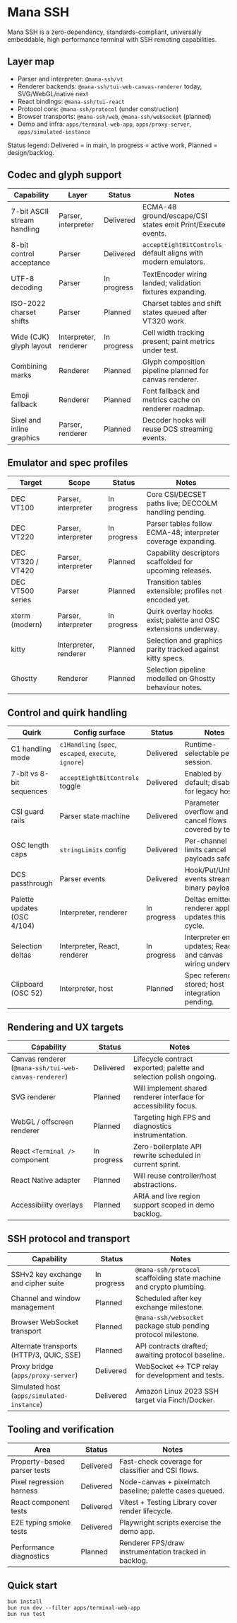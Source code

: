 # Mana SSH

Mana SSH is a zero-dependency, standards-compliant, universally embeddable, high performance terminal with SSH remoting capabilities.

## Layer map
- Parser and interpreter: `@mana-ssh/vt`
- Renderer backends: `@mana-ssh/tui-web-canvas-renderer` today, SVG/WebGL/native next
- React bindings: `@mana-ssh/tui-react`
- Protocol core: `@mana-ssh/protocol` (under construction)
- Browser transports: `@mana-ssh/web`, `@mana-ssh/websocket` (planned)
- Demo and infra: `apps/terminal-web-app`, `apps/proxy-server`, `apps/simulated-instance`

Status legend: Delivered = in main, In progress = active work, Planned = design/backlog.

## Codec and glyph support
| Capability | Layer | Status | Notes |
| --- | --- | --- | --- |
| 7-bit ASCII stream handling | Parser, interpreter | Delivered | ECMA-48 ground/escape/CSI states emit Print/Execute events.
| 8-bit control acceptance | Parser | Delivered | `acceptEightBitControls` default aligns with modern emulators.
| UTF-8 decoding | Parser | In progress | TextEncoder wiring landed; validation fixtures expanding.
| ISO-2022 charset shifts | Parser | Planned | Charset tables and shift states queued after VT320 work.
| Wide (CJK) glyph layout | Interpreter, renderer | In progress | Cell width tracking present; paint metrics under test.
| Combining marks | Renderer | Planned | Glyph composition pipeline planned for canvas renderer.
| Emoji fallback | Renderer | Planned | Font fallback and metrics cache on renderer roadmap.
| Sixel and inline graphics | Parser, renderer | Planned | Decoder hooks will reuse DCS streaming events.

## Emulator and spec profiles
| Target | Scope | Status | Notes |
| --- | --- | --- | --- |
| DEC VT100 | Parser, interpreter | In progress | Core CSI/DECSET paths live; DECCOLM handling pending.
| DEC VT220 | Parser, interpreter | In progress | Parser tables follow ECMA-48; interpreter coverage expanding.
| DEC VT320 / VT420 | Parser, interpreter | Planned | Capability descriptors scaffolded for upcoming releases.
| DEC VT500 series | Parser | Planned | Transition tables extensible; profiles not encoded yet.
| xterm (modern) | Parser, interpreter | In progress | Quirk overlay hooks exist; palette and OSC extensions underway.
| kitty | Interpreter, renderer | Planned | Selection and graphics parity tracked against kitty specs.
| Ghostty | Renderer | Planned | Selection pipeline modelled on Ghostty behaviour notes.

## Control and quirk handling
| Quirk | Config surface | Status | Notes |
| --- | --- | --- | --- |
| C1 handling mode | `c1Handling` (`spec`, `escaped`, `execute`, `ignore`) | Delivered | Runtime-selectable per session.
| 7-bit vs 8-bit sequences | `acceptEightBitControls` toggle | Delivered | Enabled by default; disable for legacy hosts.
| CSI guard rails | Parser state machine | Delivered | Parameter overflow and cancel flows covered by tests.
| OSC length caps | `stringLimits` config | Delivered | Per-channel limits cancel payloads safely.
| DCS passthrough | Parser events | Delivered | Hook/Put/Unhook events stream binary payloads.
| Palette updates (OSC 4/104) | Interpreter, renderer | In progress | Deltas emitted; renderer applying updates this cycle.
| Selection deltas | Interpreter, React, renderer | In progress | Interpreter emits updates; React and canvas wiring underway.
| Clipboard (OSC 52) | Interpreter, host | Planned | Spec references stored; host integration pending.

## Rendering and UX targets
| Capability | Status | Notes |
| --- | --- | --- |
| Canvas renderer (`@mana-ssh/tui-web-canvas-renderer`) | Delivered | Lifecycle contract exported; palette and selection polish ongoing.
| SVG renderer | Planned | Will implement shared renderer interface for accessibility focus.
| WebGL / offscreen renderer | Planned | Targeting high FPS and diagnostics instrumentation.
| React `<Terminal />` component | In progress | Zero-boilerplate API rewrite scheduled in current sprint.
| React Native adapter | Planned | Will reuse controller/host abstractions.
| Accessibility overlays | Planned | ARIA and live region support scoped in demo backlog.

## SSH protocol and transport
| Capability | Status | Notes |
| --- | --- | --- |
| SSHv2 key exchange and cipher suite | In progress | `@mana-ssh/protocol` scaffolding state machine and crypto plumbing.
| Channel and window management | Planned | Scheduled after key exchange milestone.
| Browser WebSocket transport | Planned | `@mana-ssh/websocket` package stub pending protocol milestone.
| Alternate transports (HTTP/3, QUIC, SSE) | Planned | API contracts drafted; awaiting protocol baseline.
| Proxy bridge (`apps/proxy-server`) | Delivered | WebSocket <-> TCP relay for development and tests.
| Simulated host (`apps/simulated-instance`) | Delivered | Amazon Linux 2023 SSH target via Finch/Docker.

## Tooling and verification
| Area | Status | Notes |
| --- | --- | --- |
| Property-based parser tests | Delivered | Fast-check coverage for classifier and CSI flows.
| Pixel regression harness | Delivered | Node-canvas + pixelmatch baseline; palette cases queued.
| React component tests | Delivered | Vitest + Testing Library cover render lifecycle.
| E2E typing smoke tests | Delivered | Playwright scripts exercise the demo app.
| Performance diagnostics | Planned | Renderer FPS/draw instrumentation tracked in backlog.

## Quick start
```
bun install
bun run dev --filter apps/terminal-web-app
bun run test
```
